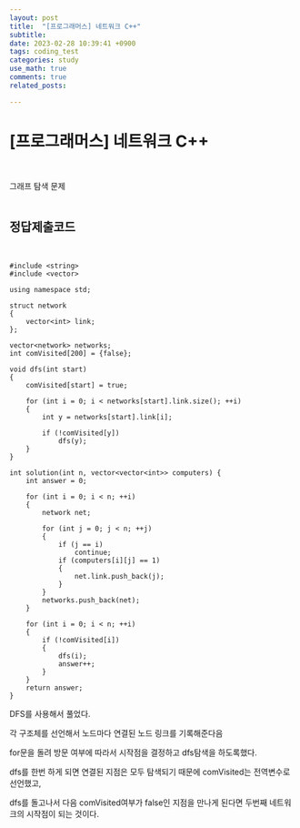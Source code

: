 ```yaml
---
layout: post
title:  "[프로그래머스] 네트워크 C++"
subtitle:   
date: 2023-02-28 10:39:41 +0900
tags: coding_test
categories: study
use_math: true
comments: true
related_posts:

---
```


# [프로그래머스] 네트워크 C++<br/>
<br/>

그래프 탐색 문제<br/>
<br/>

## 정답제출코드<br/>
<br/>

```
#include <string>
#include <vector>

using namespace std;

struct network
{
    vector<int> link;
};

vector<network> networks;
int comVisited[200] = {false};

void dfs(int start)
{
    comVisited[start] = true;
    
    for (int i = 0; i < networks[start].link.size(); ++i)
    {
        int y = networks[start].link[i];
        
        if (!comVisited[y])
            dfs(y);
    }
}

int solution(int n, vector<vector<int>> computers) {
    int answer = 0;
    
    for (int i = 0; i < n; ++i)
    {
        network net;
        
        for (int j = 0; j < n; ++j)
        {
            if (j == i)
                continue;
            if (computers[i][j] == 1)
            {
                net.link.push_back(j);
            }
        }
        networks.push_back(net);
    }
    
    for (int i = 0; i < n; ++i)
    {
        if (!comVisited[i])
        {
            dfs(i);
            answer++;
        }
    }
    return answer;
}
```

DFS를 사용해서 풀었다.<br/>

각 구조체를 선언해서 노드마다 연결된 노드 링크를 기록해준다음<br/>

for문을 돌려 방문 여부에 따라서 시작점을 결정하고 dfs탐색을 하도록했다.<br/>

dfs를 한번 하게 되면 연결된 지점은 모두 탐색되기 때문에 comVisited는 전역변수로 선언했고,<br/>

dfs를 돌고나서 다음 comVisited여부가 false인 지점을 만나게 된다면 두번째 네트워크의 시작점이 되는 것이다.<br/>